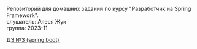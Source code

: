 Репозиторий для домашних заданий по курсу "Разработчик на Spring Framework".\
слушатель: Алеся Жук\
группа: 2023-11

[ДЗ №3 (spring boot)](hw03)